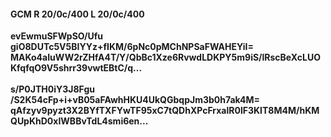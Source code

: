 #### GCM R 20/0c/400 L 20/0c/400
**evEwmuSFWpSO/Ufu**<br/>**giO8DUTc5V5BIYYz+fIKM/6pNc0pMChNPSaFWAHEYiI=**<br/>**MAKo4aIuWW2rZHfA4T/Y/QbBc1Xze6RvwdLDKPY5m9iS/lRscBeXcLUOKfqfqO9V5shrr39vwtEBtC/q...**<br/><br/>
**s/P0JTH0iY3J8Fgu**<br/>**/S2K54cFp+i+vB05aFAwhHKU4UkQGbqpJm3b0h7ak4M=**<br/>**qAfzyv9pyzt3X2BYfTXFYwTF95xC7tQDhXPcFrxalR0lF3KIT8M4M/hKMQUpKhD0xIWBBvTdL4smi6en...**